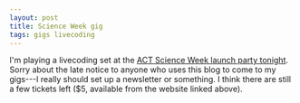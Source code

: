 ```yaml
---
layout: post
title: Science Week gig
tags: gigs livecoding
---
```


I'm playing a livecoding set at the [ACT Science Week launch party
tonight](https://www.scienceweek.net.au/). Sorry about the late notice to anyone
who uses this blog to come to my gigs---I really should set up a newsletter or
something. I think there are still a few tickets left (\$5, available from the
website linked above).
